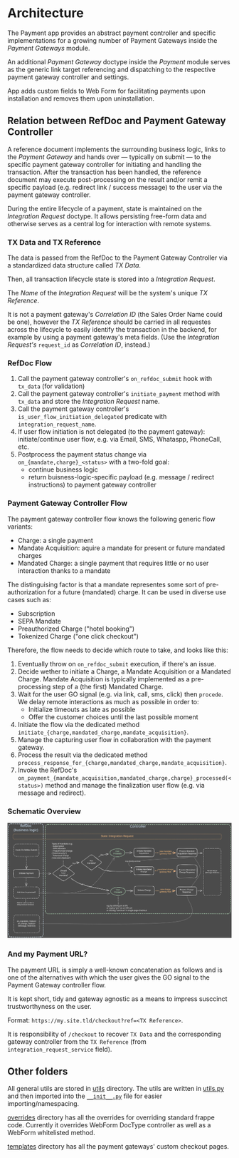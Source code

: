 # Architecture

The Payment app provides an abstract payment controller and specific implementations for a growing number of Payment Gateways inside the _Payment Gateways_ module.

An additional _Payment Gateway_ doctype inside the _Payment_ module serves as the generic link target referencing and dispatching to the respective payment gateway controller and settings.

App adds custom fields to Web Form for facilitating payments upon installation and removes them upon uninstallation.

## Relation between RefDoc and Payment Gateway Controller

A reference document implements the surrounding business logic, links to the _Payment Gateway_ and hands over &mdash; typically on submit &mdash; to the specific payment gateway controller for initiating and handling the transaction.
After the transaction has been handled, the reference document may execute post-processing on the result and/or remit a specific payload (e.g. redirect link / success message) to the user via the payment gateway controller.

During the entire lifecycle of a payment, state is maintained on the _Integration Request_ doctype. It allows persisting free-form data and otherwise serves as a central log for interaction with remote systems.

### TX Data and TX Reference

The data is passed from the RefDoc to the Payment Gateway Controller via a standardized data structure called _TX Data_.

Then, all transaction lifecycle state is stored into a _Integration Request_.

The _Name_ of the _Integration Request_ will be the system's unique _TX Reference_.

It is not a payment gateway's _Correlation ID_ (the Sales Order Name could be one), however the _TX Reference_ should be carried in all requestes across the lifecycle to easily identify the transaction in the backend,
for example by using a payment gateway's meta fields. (Use the _Integration Request's_ `request_id` as _Correlation ID_, instead.)

### RefDoc Flow

1. Call the payment gateway controller's `on_refdoc_submit` hook with `tx_data` (for validation)
2. Call the payment gateway controller's `initiate_payment` method with `tx_data` and store the _Integration Request_ name.
3. Call the payment gateway controller's `is_user_flow_initiation_delegated` predicate with `integration_request_name`.
4. If user flow initiation is not delegated (to the payment gateway): initiate/continue user flow, e.g. via Email, SMS, Whataspp, PhoneCall, etc.
5. Postprocess the payment status change via `on_{mandate,charge}_<status>` with a two-fold goal:
   - continue business logic
   - return buisness-logic-specific payload (e.g. message / redirect instructions) to payment gateway controller

### Payment Gateway Controller Flow

The payment gateway controller flow knows the following generic flow variants:

- Charge: a single payment
- Mandate Acquisition: aquire a mandate for present or future mandated charges
- Mandated Charge: a single payment that requires little or no user interaction thanks to a mandate

The distinguising factor is that a mandate representes some sort of pre-authorization for a future (mandated) charge. It can be used in diverse use cases such as:

- Subscription
- SEPA Mandate
- Preauthorized Charge ("hotel booking")
- Tokenized Charge ("one click checkout")

Therefore, the flow needs to decide which route to take, and looks like this:

1. Eventually throw on `on_refdoc_submit` execution, if there's an issue.
2. Decide wether to initiate a Charge, a Mandate Acquisition or a Mandated Charge. Mandate Acquisition is typically implemented as a pre-processing step of a (the first) Mandated Charge.
3. Wait for the user GO signal (e.g. via link, call, sms, click) then `procede`. We delay remote interactions as much as possible in order to:
   - Initialize timeouts as late as possible
   - Offer the customer choices until the last possible moment
4. Initiate the flow via the dedicated method `initiate_{charge,mandated_charge,mandate_acquisition}`.
5. Manage the capturing user flow in collaboration with the payment gateway.
6. Process the result via the dedicated method `process_response_for_{charge,mandated_charge,mandate_acquisition}`.
7. Invoke the RefDoc's `on_payment_{mandate_acquisition,mandated_charge,charge}_processed(<status>)` method and manage the finalization user flow (e.g. via message and redirect).

### Schematic Overview

[![Schematic Overview](./overview.svg "Schematic Overview")](https://excalidraw.com/#json=O5_Mnthd9TgTQVnwaIT9J,iegjpeWt7u-kqxz-6JqUjg)

### And my Payment URL?

The payment URL is simply a well-known concatenation as follows and is one of the alternatives with which the user gives the GO signal to the Payment Gateway controller flow.

It is kept short, tidy and gateway agnostic as a means to impress susccinct trustworthyness on the user.

Format: `https://my.site.tld/checkout?ref=<TX Reference>`.

It is responsibility of `/checkout` to recover `TX Data` and the corresponding gateway controller from the `TX Reference` (from `integration_request_service` field).

## Other folders

All general utils are stored in [utils](payments/utils) directory. The utils are written in [utils.py](payments/utils/utils.py) and then imported into the [`__init__.py`](payments/utils/__init__.py) file for easier importing/namespacing.

[overrides](payments/overrides) directory has all the overrides for overriding standard frappe code. Currently it overrides WebForm DocType controller as well as a WebForm whitelisted method.

[templates](payments/templates) directory has all the payment gateways' custom checkout pages.

